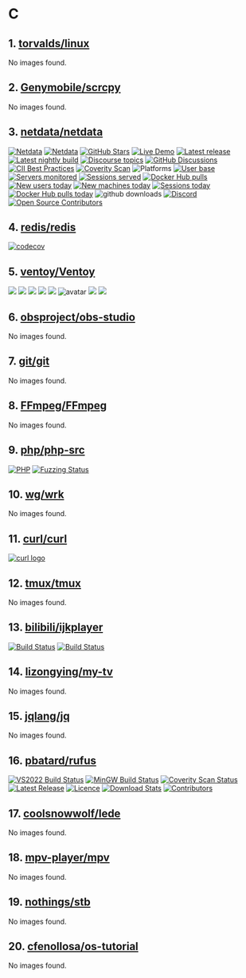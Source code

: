 <!-- 这是由脚本自动生成的文件，请勿直接修改此文件！ -->

# C

## 1. [torvalds/linux](https://github.com/torvalds/linux)

No images found.

## 2. [Genymobile/scrcpy](https://github.com/Genymobile/scrcpy)

No images found.

## 3. [netdata/netdata](https://github.com/netdata/netdata)

[![Netdata](https://www.netdata.cloud/img/readme-images/netdata_readme_logo_light.png)](https://www.netdata.cloud#gh-light-mode-only)
[![Netdata](https://www.netdata.cloud/img/readme-images/netdata_readme_logo_dark.png)](https://www.netdata.cloud#gh-dark-mode-only)
[![GitHub Stars](https://img.shields.io/github/stars/netdata/netdata?style=social)](https://github.com/netdata/netdata/)
[![Live Demo](https://img.shields.io/badge/Live%20Demo-green)](https://app.netdata.cloud/spaces/netdata-demo?utm_campaign=github_readme_demo_badge)
[![Latest release](https://img.shields.io/github/release/netdata/netdata.svg)](https://github.com/netdata/netdata/releases/latest)
[![Latest nightly build](https://img.shields.io/github/release/netdata/netdata-nightlies.svg)](https://github.com/netdata/netdata-nightlies/releases/latest)
[![Discourse topics](https://img.shields.io/discourse/topics?server=https%3A%2F%2Fcommunity.netdata.cloud%2F&#38;logo=discourse&#38;label=discourse%20forum)](https://community.netdata.cloud)
[![GitHub Discussions](https://img.shields.io/github/discussions/netdata/netdata?logo=github&#38;label=github%20discussions)](https://github.com/netdata/netdata/discussions)
[![CII Best Practices](https://bestpractices.coreinfrastructure.org/projects/2231/badge)](https://bestpractices.coreinfrastructure.org/projects/2231)
[![Coverity Scan](https://img.shields.io/coverity/scan/netdata)](https://scan.coverity.com/projects/netdata-netdata?tab=overview)
![Platforms](https://img.shields.io/badge/Platforms-Linux%20%7C%20macOS%20%7C%20FreeBSD%20%7C%20Windows-blue)
[![User base](https://registry.my-netdata.io/api/v3/badge.svg?chart=netdata.registry_entries&#38;dimensions=persons&#38;label=user%20base&#38;units=M&#38;value_color=blue&#38;precision=2&#38;divide=1000000&#38;options=unaligned&#38;tier=1&#38;v44)](https://registry.my-netdata.io/#menu_netdata_submenu_registry)
[![Servers monitored](https://registry.my-netdata.io/api/v3/badge.svg?chart=netdata.registry_entries&#38;dimensions=machines&#38;label=servers%20monitored&#38;units=M&#38;divide=1000000&#38;value_color=orange&#38;precision=2&#38;options=unaligned&#38;tier=1&#38;v44)](https://registry.my-netdata.io/#menu_netdata_submenu_registry)
[![Sessions served](https://registry.my-netdata.io/api/v3/badge.svg?chart=netdata.registry_sessions&#38;label=sessions%20served&#38;units=M&#38;value_color=yellowgreen&#38;precision=2&#38;divide=1000000&#38;options=unaligned&#38;tier=1&#38;v44)](https://registry.my-netdata.io/#menu_netdata_submenu_registry)
[![Docker Hub pulls](https://registry.my-netdata.io/api/v3/badge.svg?chart=dockerhub.pulls_sum&#38;divide=1000000&#38;precision=1&#38;units=M&#38;label=docker+hub+pulls&#38;options=unaligned&#38;tier=1&#38;v44)](https://hub.docker.com/r/netdata/netdata)
[![New users today](https://registry.my-netdata.io/api/v3/badge.svg?chart=netdata.registry_entries&#38;dimensions=persons&#38;after=-86400&#38;options=unaligned&#38;group=incremental-sum&#38;label=new%20users%20today&#38;units=null&#38;value_color=blue&#38;precision=0&#38;options=unaligned&#38;tier=1&#38;v44)](https://registry.my-netdata.io/#menu_netdata_submenu_registry)
[![New machines today](https://registry.my-netdata.io/api/v3/badge.svg?chart=netdata.registry_entries&#38;dimensions=machines&#38;group=incremental-sum&#38;after=-86400&#38;options=unaligned&#38;label=servers%20added%20today&#38;units=null&#38;value_color=orange&#38;precision=0&#38;tier=1&#38;v44)](https://registry.my-netdata.io/#menu_netdata_submenu_registry)
[![Sessions today](https://registry.my-netdata.io/api/v3/badge.svg?chart=netdata.registry_sessions&#38;after=-86400&#38;group=incremental-sum&#38;options=unaligned&#38;label=sessions%20served%20today&#38;units=null&#38;value_color=yellowgreen&#38;precision=0&#38;tier=1&#38;v44)](https://registry.my-netdata.io/#menu_netdata_submenu_registry)
[![Docker Hub pulls today](https://registry.my-netdata.io/api/v3/badge.svg?chart=dockerhub.pulls_sum&#38;divide=1000&#38;precision=1&#38;units=k&#38;label=docker+hub+pulls&#38;after=-86400&#38;group=incremental-sum&#38;label=docker%20hub%20pulls%20today&#38;options=unaligned&#38;tier=1&#38;v44)](https://hub.docker.com/r/netdata/netdata)
![github downloads](https://img.shields.io/github/downloads/netdata/netdata/total?color=success&#38;logo=github)
[![Discord](https://img.shields.io/discord/847502280503590932?logo=discord&#38;logoColor=white&#38;label=chat%20on%20discord)](https://discord.com/invite/2mEmfW735j)
[![Open Source Contributors](https://img.shields.io/github/contributors/netdata/netdata?label=open-source%20contributors)](https://github.com/netdata/netdata/graphs/contributors)

## 4. [redis/redis](https://github.com/redis/redis)

[![codecov](https://codecov.io/github/redis/redis/graph/badge.svg?token=6bVHb5fRuz)](https://codecov.io/github/redis/redis)

## 5. [ventoy/Ventoy](https://github.com/ventoy/Ventoy)

![](https://img.shields.io/github/release/ventoy/Ventoy.svg?style=for-the-badge)
![](https://img.shields.io/github/license/ventoy/Ventoy?style=for-the-badge)
![](https://img.shields.io/github/stars/ventoy/Ventoy?style=for-the-badge)
![](https://img.shields.io/github/downloads/ventoy/Ventoy/total.svg?style=for-the-badge)
![](https://img.shields.io/github/actions/workflow/status/ventoy/Ventoy/ci.yml?label=actions&#38;logo=github&#38;style=for-the-badge)
![avatar](https://www.ventoy.net/static/img/screen/screen_uefi.png)
![](https://www.ventoy.net/static/img/AliPay.png)
![](https://www.ventoy.net/static/img/WeChatPay.png)

## 6. [obsproject/obs-studio](https://github.com/obsproject/obs-studio)

No images found.

## 7. [git/git](https://github.com/git/git)

No images found.

## 8. [FFmpeg/FFmpeg](https://github.com/FFmpeg/FFmpeg)

No images found.

## 9. [php/php-src](https://github.com/php/php-src)

[![PHP](https://www.php.net/images/logos/new-php-logo.svg)](https://www.php.net)
[![Fuzzing Status](https://oss-fuzz-build-logs.storage.googleapis.com/badges/php.svg)](https://bugs.chromium.org/p/oss-fuzz/issues/list?sort=-opened&#38;can=1&#38;q=proj:php)

## 10. [wg/wrk](https://github.com/wg/wrk)

No images found.

## 11. [curl/curl](https://github.com/curl/curl)

[![curl logo](https://curl.se/logo/curl-logo.svg)](https://curl.se/)

## 12. [tmux/tmux](https://github.com/tmux/tmux)

No images found.

## 13. [bilibili/ijkplayer](https://github.com/bilibili/ijkplayer)

[![Build Status](https://travis-ci.org/Bilibili/ci-ijk-ffmpeg-android.svg?branch=master)](https://travis-ci.org/Bilibili/ci-ijk-ffmpeg-android)
[![Build Status](https://travis-ci.org/Bilibili/ci-ijk-ffmpeg-ios.svg?branch=master)](https://travis-ci.org/Bilibili/ci-ijk-ffmpeg-ios)

## 14. [lizongying/my-tv](https://github.com/lizongying/my-tv)

No images found.

## 15. [jqlang/jq](https://github.com/jqlang/jq)

No images found.

## 16. [pbatard/rufus](https://github.com/pbatard/rufus)

[![VS2022 Build Status](https://img.shields.io/github/actions/workflow/status/pbatard/rufus/vs2022.yml?branch=master&#38;style=flat-square&#38;label=VS2022%20Build)](https://github.com/pbatard/rufus/actions/workflows/vs2022.yml)
[![MinGW Build Status](https://img.shields.io/github/actions/workflow/status/pbatard/rufus/mingw.yml?branch=master&#38;style=flat-square&#38;label=MinGW%20Build)](https://github.com/pbatard/rufus/actions/workflows/mingw.yml)
[![Coverity Scan Status](https://img.shields.io/coverity/scan/2172.svg?style=flat-square&#38;label=Coverity%20Analysis)](https://scan.coverity.com/projects/pbatard-rufus)
[![Latest Release](https://img.shields.io/github/release-pre/pbatard/rufus.svg?style=flat-square&#38;label=Latest%20Release)](https://github.com/pbatard/rufus/releases)
[![Licence](https://img.shields.io/badge/license-GPLv3-blue.svg?style=flat-square&#38;label=License)](https://www.gnu.org/licenses/gpl-3.0.en.html)
[![Download Stats](https://img.shields.io/github/downloads/pbatard/rufus/total.svg?label=Downloads&#38;style=flat-square)](https://github.com/pbatard/rufus/releases)
[![Contributors](https://img.shields.io/github/contributors/pbatard/rufus.svg?style=flat-square&#38;label=Contributors)](https://github.com/pbatard/rufus/graphs/contributors)

## 17. [coolsnowwolf/lede](https://github.com/coolsnowwolf/lede)

No images found.

## 18. [mpv-player/mpv](https://github.com/mpv-player/mpv)

No images found.

## 19. [nothings/stb](https://github.com/nothings/stb)

No images found.

## 20. [cfenollosa/os-tutorial](https://github.com/cfenollosa/os-tutorial)

No images found.


